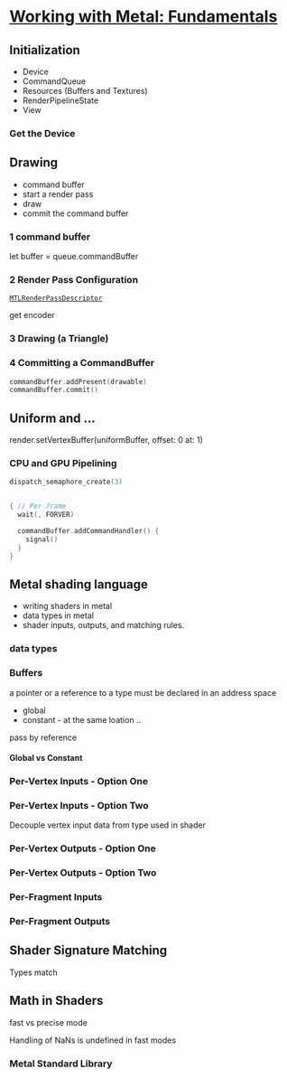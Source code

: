
# [Working with Metal: Fundamentals](https://developer.apple.com/videos/play/wwdc2014/604/)



## Initialization

* Device
* CommandQueue
* Resources (Buffers and Textures)
* RenderPipelineState
* View

### Get the Device


## Drawing

* command buffer
* start a render pass
* draw
* commit the command buffer

### 1 command buffer

let buffer = queue.commandBuffer

### 2 Render Pass Configuration

[`MTLRenderPassDescriptor`](https://developer.apple.com/documentation/metal/mtlrenderpassdescriptor)

get encoder

### 3 Drawing (a Triangle)


### 4 Committing a CommandBuffer

```swift
commandBuffer.addPresent(drawable)
commandBuffer.commit()
```


## Uniform and ...


render.setVertexBuffer(uniformBuffer, offset: 0 at: 1)

### CPU and GPU Pipelining

```swift
dispatch_semaphore_create(3)


{ // Per frame
  wait(, FORVER)

  commandBuffer.addCommandHandler() {
    signal()
  }
}
```


## Metal shading language

* writing shaders in metal
* data types in metal
* shader inputs, outputs, and matching rules.



### data types


### Buffers

a pointer or a reference to a type
must be declared in an address space
* global
* constant - at the same loation ..

pass by reference

#### Global vs Constant

### Per-Vertex Inputs - Option One


### Per-Vertex Inputs - Option Two

Decouple vertex input data from type used in shader

### Per-Vertex Outputs - Option One

### Per-Vertex Outputs - Option Two

### Per-Fragment Inputs

### Per-Fragment Outputs

## Shader Signature Matching

Types match

## Math in Shaders

fast vs precise mode

Handling of NaNs is undefined in fast modes


### Metal Standard Library
